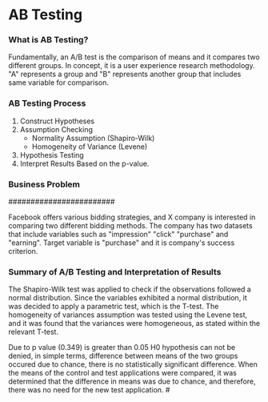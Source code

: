 # AB Testing

 ### What is AB Testing?
Fundamentally, an A/B test is the comparison of means and it compares two different groups. In concept,
it is a user experience research methodology. "A" represents a group and "B" represents another group that includes
same variable for comparison.


### AB Testing Process ###
1. Construct Hypotheses
2. Assumption Checking
   - Normality Assumption (Shapiro-Wilk)
   - Homogeneity of Variance (Levene)
3. Hypothesis Testing
4. Interpret Results Based on the p-value.


### Business Problem ###
########################

Facebook offers various bidding strategies, and X company is interested in comparing two different bidding methods.
The company has two datasets that include variables such as "impression" "click" "purchase" and "earning".
Target variable is "purchase" and it is company's success criterion.




### Summary of A/B Testing and Interpretation of Results ###

The Shapiro-Wilk test was applied to check if the observations followed a normal distribution.
Since the variables exhibited a normal distribution, it was decided to apply a parametric test,
which is the T-test. The homogeneity of variances assumption was tested using the Levene test,
and it was found that the variances were homogeneous, as stated within the relevant T-test.


Due to p value (0.349) is greater than 0.05 H0 hypothesis can not be denied, in simple terms, difference between
means of the two groups occured due to chance, there is no statistically significant difference.
When the means of the control and test applications were compared,
it was determined that the difference in means was due to chance, and therefore,
there was no need for the new test application. #
